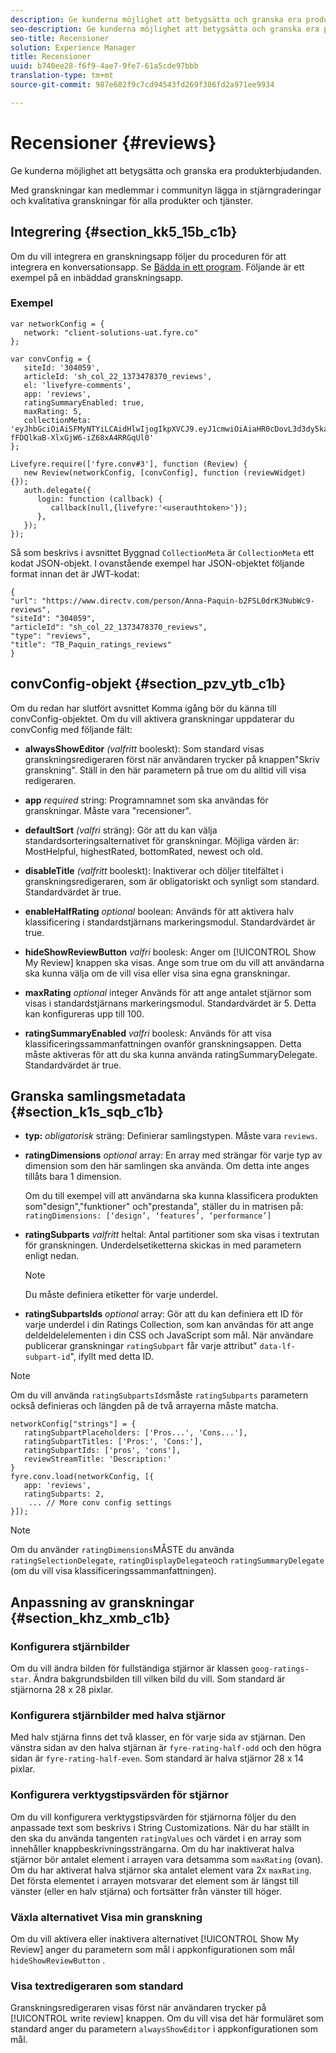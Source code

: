 ```yaml
---
description: Ge kunderna möjlighet att betygsätta och granska era produkterbjudanden.
seo-description: Ge kunderna möjlighet att betygsätta och granska era produkterbjudanden.
seo-title: Recensioner
solution: Experience Manager
title: Recensioner
uuid: b740ee28-f6f9-4ae7-9fe7-61a5cde97bbb
translation-type: tm+mt
source-git-commit: 987e682f9c7cd94543fd269f386fd2a971ee9934

---
```



# Recensioner {#reviews}

Ge kunderna möjlighet att betygsätta och granska era produkterbjudanden.

Med granskningar kan medlemmar i communityn lägga in stjärngraderingar och kvalitativa granskningar för alla produkter och tjänster.

## Integrering {#section_kk5_15b_c1b}

Om du vill integrera en granskningsapp följer du proceduren för att integrera en konversationsapp. Se [Bädda in ett program](/help/implementation/c-livefyre-identity-comp/t-using-studio-to-connect-your-social-apps-to-your-livefyre-implementation.md). Följande är ett exempel på en inbäddad granskningsapp.

### Exempel

```
var networkConfig = { 
   network: "client-solutions-uat.fyre.co" 
}; 
  
var convConfig = { 
   siteId: '304059', 
   articleId: 'sh_col_22_1373478370_reviews', 
   el: 'livefyre-comments', 
   app: 'reviews', 
   ratingSummaryEnabled: true, 
   maxRating: 5, 
   collectionMeta: 'eyJhbGciOiAiSFMyNTYiLCAidHlwIjogIkpXVCJ9.eyJ1cmwiOiAiaHR0cDovL3d3dy5kaXJlY3R2LmNvbS9wZXJzb24vQW5uYS1QYXF1aW4tYjJGU0wwZHJLM051YldjOS1yZXZpZXdzIiwgInNpdGVJZCI6ICIzMDQwNTkiLCAiYXJ0aWNsZUlkIjogInNoX2NvbF8yMl8xMzczNDc4MzcwX3Jldmlld3MiLCAidHlwZSI6ICJyZXZpZXdzIiwgInRpdGxlIjogIlRCX1BhcXVpbl9yYXRpbmdzX3Jldmlld3MifQ.hes3KMwygCG-fFDQlkaB-XlxGjW6-iZ68xA4RRGqUl0' 
}; 
  
Livefyre.require(['fyre.conv#3'], function (Review) { 
   new Review(networkConfig, [convConfig], function (reviewWidget) {}); 
   auth.delegate({ 
      login: function (callback) { 
         callback(null,{livefyre:'<userauthtoken>'}); 
      }, 
   }); 
});
```

Så som beskrivs i avsnittet Byggnad `CollectionMeta` är `CollectionMeta` ett kodat JSON-objekt. I ovanstående exempel har JSON-objektet följande format innan det är JWT-kodat:

```
{ 
"url": "https://www.directv.com/person/Anna-Paquin-b2FSL0drK3NubWc9-reviews",  
"siteId": "304059",  
"articleId": "sh_col_22_1373478370_reviews",  
"type": "reviews",  
"title": "TB_Paquin_ratings_reviews" 
}
```

## convConfig-objekt {#section_pzv_ytb_c1b}

Om du redan har slutfört avsnittet Komma igång bör du känna till convConfig-objektet. Om du vill aktivera granskningar uppdaterar du convConfig med följande fält:

* **alwaysShowEditor** *(valfritt* booleskt): Som standard visas granskningsredigeraren först när användaren trycker på knappen&quot;Skriv granskning&quot;. Ställ in den här parametern på true om du alltid vill visa redigeraren.

* **app** *required* string: Programnamnet som ska användas för granskningar. Måste vara &quot;recensioner&quot;.

* **defaultSort** *(valfri* sträng): Gör att du kan välja standardsorteringsalternativet för granskningar. Möjliga värden är: MostHelpful, highestRated, bottomRated, newest och old.

* **disableTitle** *(valfritt* booleskt): Inaktiverar och döljer titelfältet i granskningsredigeraren, som är obligatoriskt och synligt som standard. Standardvärdet är true.

* **enableHalfRating** *optional* boolean: Används för att aktivera halv klassificering i standardstjärnans markeringsmodul. Standardvärdet är true.

* **hideShowReviewButton** *valfri* boolesk: Anger om [!UICONTROL Show My Review] knappen ska visas. Ange som true om du vill att användarna ska kunna välja om de vill visa eller visa sina egna granskningar.

* **maxRating** *optional* integer Används för att ange antalet stjärnor som visas i standardstjärnans markeringsmodul. Standardvärdet är 5. Detta kan konfigureras upp till 100.

* **ratingSummaryEnabled** *valfri* boolesk: Används för att visa klassificeringssammanfattningen ovanför granskningsappen. Detta måste aktiveras för att du ska kunna använda ratingSummaryDelegate. Standardvärdet är true.

## Granska samlingsmetadata {#section_k1s_sqb_c1b}

* **typ:** *obligatorisk* sträng: Definierar samlingstypen. Måste vara `reviews`.

* **ratingDimensions** *optional* array: En array med strängar för varje typ av dimension som den här samlingen ska använda. Om detta inte anges tillåts bara 1 dimension.

   Om du till exempel vill att användarna ska kunna klassificera produkten som&quot;design&quot;,&quot;funktioner&quot; och&quot;prestanda&quot;, ställer du in matrisen på: `ratingDimensions: [‘design’, ‘features’, ‘performance’]`

* **ratingSubparts** *valfritt* heltal: Antal partitioner som ska visas i textrutan för granskningen. Underdelsetiketterna skickas in med parametern enligt nedan.

   >[!NOTE]
   >Du måste definiera etiketter för varje underdel.

* **ratingSubpartsIds** *optional* array: Gör att du kan definiera ett ID för varje underdel i din Ratings Collection, som kan användas för att ange deldeldelelementen i din CSS och JavaScript som mål. När användare publicerar granskningar `ratingSubpart` får varje attribut&quot; `data-lf-subpart-id`&quot;, ifyllt med detta ID.

>[!NOTE]
>
>Om du vill använda `ratingSubpartsIds`måste `ratingSubparts` parametern också definieras och längden på de två arrayerna måste matcha.

```
networkConfig["strings"] = { 
   ratingSubpartPlaceholders: ['Pros...', 'Cons...'], 
   ratingSubpartTitles: ['Pros:', 'Cons:'], 
   ratingSubpartIds: ['pros', 'cons'], 
   reviewStreamTitle: 'Description:' 
} 
fyre.conv.load(networkConfig, [{ 
   app: 'reviews', 
   ratingSubparts: 2, 
    ... // More conv config settings 
}]);
```

>[!NOTE]
>
>Om du använder `ratingDimensions`MÅSTE du använda `ratingSelectionDelegate`, `ratingDisplayDelegate`och `ratingSummaryDelegate` (om du vill visa klassificeringssammanfattningen).

## Anpassning av granskningar {#section_khz_xmb_c1b}

### Konfigurera stjärnbilder

Om du vill ändra bilden för fullständiga stjärnor är klassen `goog-ratings-star`. Ändra bakgrundsbilden till vilken bild du vill. Som standard är stjärnorna 28 x 28 pixlar.

### Konfigurera stjärnbilder med halva stjärnor

Med halv stjärna finns det två klasser, en för varje sida av stjärnan. Den vänstra sidan av den halva stjärnan är `fyre-rating-half-odd` och den högra sidan är `fyre-rating-half-even`. Som standard är halva stjärnor 28 x 14 pixlar.

### Konfigurera verktygstipsvärden för stjärnor

Om du vill konfigurera verktygstipsvärden för stjärnorna följer du den anpassade text som beskrivs i String Customizations. När du har ställt in den ska du använda tangenten `ratingValues` och värdet i en array som innehåller knappbeskrivningssträngarna. Om du har inaktiverat halva stjärnor bör antalet element i arrayen vara detsamma som `maxRating` (ovan). Om du har aktiverat halva stjärnor ska antalet element vara 2x `maxRating`. Det första elementet i arrayen motsvarar det element som är längst till vänster (eller en halv stjärna) och fortsätter från vänster till höger.

### Växla alternativet Visa min granskning

Om du vill aktivera eller inaktivera alternativet [!UICONTROL Show My Review] anger du parametern som mål i appkonfigurationen som mål `hideShowReviewButton` .

### Visa textredigeraren som standard

Granskningsredigeraren visas först när användaren trycker på [!UICONTROL write review] knappen. Om du vill visa det här formuläret som standard anger du parametern `alwaysShowEditor` i appkonfigurationen som mål.
